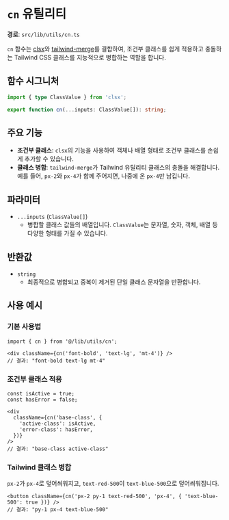 # `cn` 유틸리티

**경로**: `src/lib/utils/cn.ts`

`cn` 함수는 [clsx](https://github.com/lukeed/clsx)와 [tailwind-merge](https://github.com/dcastil/tailwind-merge)를 결합하여, 조건부 클래스를 쉽게 적용하고 충돌하는 Tailwind CSS 클래스를 지능적으로 병합하는 역할을 합니다.

## 함수 시그니처

```typescript
import { type ClassValue } from 'clsx';

export function cn(...inputs: ClassValue[]): string;
```

## 주요 기능

- **조건부 클래스**: `clsx`의 기능을 사용하여 객체나 배열 형태로 조건부 클래스를 손쉽게 추가할 수 있습니다.
- **클래스 병합**: `tailwind-merge`가 Tailwind 유틸리티 클래스의 충돌을 해결합니다. 예를 들어, `px-2`와 `px-4`가 함께 주어지면, 나중에 온 `px-4`만 남깁니다.

## 파라미터

- `...inputs` (`ClassValue[]`)
  - 병합할 클래스 값들의 배열입니다. `ClassValue`는 문자열, 숫자, 객체, 배열 등 다양한 형태를 가질 수 있습니다.

## 반환값

- `string`
  - 최종적으로 병합되고 중복이 제거된 단일 클래스 문자열을 반환합니다.

## 사용 예시

### 기본 사용법

```tsx
import { cn } from '@/lib/utils/cn';

<div className={cn('font-bold', 'text-lg', 'mt-4')} />
// 결과: "font-bold text-lg mt-4"
```

### 조건부 클래스 적용

```tsx
const isActive = true;
const hasError = false;

<div
  className={cn('base-class', {
    'active-class': isActive,
    'error-class': hasError,
  })}
/>
// 결과: "base-class active-class"
```

### Tailwind 클래스 병합

`px-2`가 `px-4`로 덮어씌워지고, `text-red-500`이 `text-blue-500`으로 덮어씌워집니다.

```tsx
<button className={cn('px-2 py-1 text-red-500', 'px-4', { 'text-blue-500': true })} />
// 결과: "py-1 px-4 text-blue-500"
```
